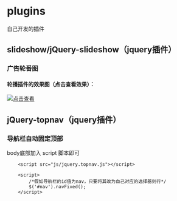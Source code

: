 # plugins
自己开发的插件

## slideshow/jQuery-slideshow（jquery插件）
### 广告轮番图


#### 轮播插件的效果图（点击查看效果）：

<a href="https://mrmengj.github.io/plugins/slideshow/jQuery-slideshow/index.html"><img src="https://ooo.0o0.ooo/2017/06/24/594d4958e92f1.png" title="点击查看"></a>

## jQuery-topnav（jquery插件）
### 导航栏自动固定顶部

body底部加入 script 脚本即可

```
    <script src="js/jquery.topnav.js"></script>

    <script>
        /*假如导航栏的id值为nav，只要将其改为自己对应的选择器则行*/
        $('#nav').navFixed();    
    </script>
```